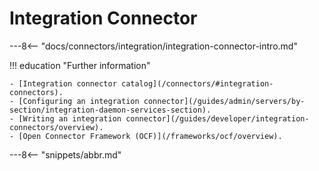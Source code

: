<!-- SPDX-License-Identifier: CC-BY-4.0 -->
<!-- Copyright Contributors to the ODPi Egeria project 2020. -->

# Integration Connector

---8<-- "docs/connectors/integration/integration-connector-intro.md"

!!! education "Further information"
    
    - [Integration connector catalog](/connectors/#integration-connectors).
    - [Configuring an integration connector](/guides/admin/servers/by-section/integration-daemon-services-section).
    - [Writing an integration connector](/guides/developer/integration-connectors/overview).
    - [Open Connector Framework (OCF)](/frameworks/ocf/overview).

---8<-- "snippets/abbr.md"

